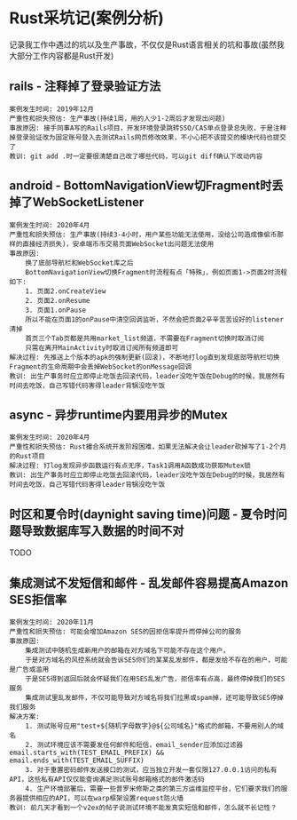 # Rust采坑记(案例分析)

记录我工作中遇过的坑以及生产事故，不仅仅是Rust语言相关的坑和事故(虽然我大部分工作内容都是Rust开发)

## rails - 注释掉了登录验证方法

```
案例发生时间: 2019年12月
严重性和损失预估: 生产事故(持续1周，用的人少1-2周后才发现出问题)
事故原因: 接手同事A写的Rails项目，开发环境登录跳转SSO/CAS单点登录总失败，于是注释掉登录验证改为固定账号登入去测试Rails网页修改效果，不小心把不该提交的模块代码也提交了
教训: git add .时一定要很清楚自己改了哪些代码，可以git diff确认下改动内容
```

## android - BottomNavigationView切Fragment时丢掉了WebSocketListener

```
案例发生时间: 2020年4月
严重性和损失预估: 生产事故(持续3-4小时，用户某些功能无法使用，没给公司造成像偷币那样的直接经济损失)，安卓端币币交易页面WebSocket出问题无法使用
事故原因:
    换了底部导航栏和WebSocket库之后
    BottomNavigationView切换Fragment时流程有点「特殊」，例如页面1->页面2时流程如下:
    1. 页面2.onCreateView
    2. 页面2.onResume
    3. 页面1.onPause
    所以不能在页面1的onPause中清空回调监听，不然会把页面2辛辛苦苦设好的listener清掉
    首页三个Tab页都是共用market_list频道，不需要在Fragment切换时取消订阅
    只需在离开MainActivity时取消订阅所有频道即可
解决过程: 先推送上个版本的apk的强制更新(回滚)，不断地打log直到发现底部导航栏切换Fragment的生命周期中会丢掉WebSocket的onMessage回调
教训: 出生产事务时应立即停止吃饭去回滚代码，leader没吃午饭在Debug的时候，我居然有时间去吃饭，自己写错代码害得leader背锅没吃午饭
```

## async - 异步runtime内要用异步的Mutex

```
案例发生时间: 2020年4月
严重性和损失预估: Rust撮合系统开发阶段困难，如果无法解决会让leader砍掉写了1-2个月的Rust项目
解决过程: 打log发现异步函数运行有点无序，Task1调用A函数成功获取Mutex锁
教训: 出生产事务时应立即停止吃饭去回滚代码，leader没吃午饭在Debug的时候，我居然有时间去吃饭，自己写错代码害得leader背锅没吃午饭
```

## 时区和夏令时(daynight saving time)问题 - 夏令时问题导致数据库写入数据的时间不对

TODO

## 集成测试不发短信和邮件 - 乱发邮件容易提高Amazon SES拒信率

```
案例发生时间: 2020年11月
严重性和损失预估: 可能会增加Amazon SES的因拒信率提升而停掉公司的服务
事故原因:
    集成测试中随机生成新用户的邮箱在对方域名下可能不存在这个用户，
    于是对方域名的风控系统就会告诉SES你们的某某乱发邮件，都是发给不存在的用户，可能是广告或滥用
    于是SES得到返回后就会怀疑我们在用SES乱发广告，拒信率有点高，最终停掉我们的SES服务
    集成测试里乱发邮件，不仅可能导致对方域名将我们拉黑或spam掉，还可能导致SES停掉我们服务
解决方案:
    1. 测试账号应用"test+${随机字母数字}@${公司域名}"格式的邮箱，不要用别人的域名
    2. 测试环境应该不需要发任何邮件和短信，email_sender应添加过滤器email.starts_with(TEST_EMAIL_PREFIX) && email.ends_with(TEST_EMAIL_SUFFIX)
    3. 对于重置密码邮件发送接口的测试，应当独立开发一套仅限127.0.0.1访问的私有API，这些私有API仅仅能查询满足测试账号邮箱格式的邮件激活码
    4. 生产环境部署后，需要一些普罗米修斯之类的第三方运维监控平台，它们要求我们的服务器提供相应的API，可以在warp框架设置request防火墙
教训: 前几天才看到一个v2ex的帖子说测试环境不能发真实短信和邮件，怎么就不长记性？
```
